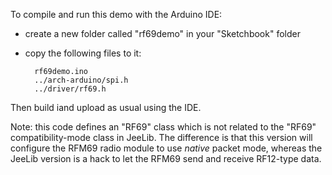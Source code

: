 To compile and run this demo with the Arduino IDE:

* create a new folder called "rf69demo" in your "Sketchbook" folder
* copy the following files to it:

        rf69demo.ino
        ../arch-arduino/spi.h
        ../driver/rf69.h

Then build iand upload as usual using the IDE.

Note: this code defines an "RF69" class which is not related to the "RF69"
compatibility-mode class in JeeLib. The difference is that this version
will configure the RFM69 radio module to use _native_ packet mode, whereas
the JeeLib version is a hack to let the RFM69 send and receive RF12-type data.
